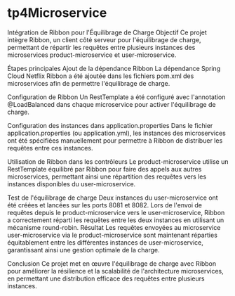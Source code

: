 # tp4Microservice
Intégration de Ribbon pour l'Équilibrage de Charge
Objectif
Ce projet intègre Ribbon, un client côté serveur pour l'équilibrage de charge, permettant de répartir les requêtes entre plusieurs instances des microservices product-microservice et user-microservice.

Étapes principales
Ajout de la dépendance Ribbon
La dépendance Spring Cloud Netflix Ribbon a été ajoutée dans les fichiers pom.xml des microservices afin de permettre l'équilibrage de charge.

Configuration de Ribbon
Un RestTemplate a été configuré avec l'annotation @LoadBalanced dans chaque microservice pour activer l'équilibrage de charge.

Configuration des instances dans application.properties
Dans le fichier application.properties (ou application.yml), les instances des microservices ont été spécifiées manuellement pour permettre à Ribbon de distribuer les requêtes entre ces instances.

Utilisation de Ribbon dans les contrôleurs
Le product-microservice utilise un RestTemplate équilibré par Ribbon pour faire des appels aux autres microservices, permettant ainsi une répartition des requêtes vers les instances disponibles du user-microservice.

Test de l'équilibrage de charge
Deux instances du user-microservice ont été créées et lancées sur les ports 8081 et 8082.
Lors de l'envoi de requêtes depuis le product-microservice vers le user-microservice, Ribbon a correctement réparti les requêtes entre les deux instances en utilisant un mécanisme round-robin.
Résultat
Les requêtes envoyées au microservice user-microservice via le product-microservice sont maintenant réparties équitablement entre les différentes instances de user-microservice, garantissant ainsi une gestion optimale de la charge.

Conclusion
Ce projet met en œuvre l'équilibrage de charge avec Ribbon pour améliorer la résilience et la scalabilité de l'architecture microservices, en permettant une distribution efficace des requêtes entre plusieurs instances.
